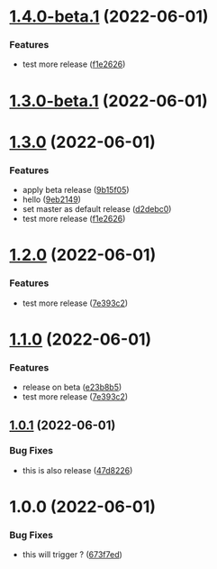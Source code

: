 # [1.4.0-beta.1](https://github.com/cloverink/sample-semantic/compare/v1.3.0...v1.4.0-beta.1) (2022-06-01)


### Features

* test more release ([f1e2626](https://github.com/cloverink/sample-semantic/commit/f1e26265fd05550b304b611d96b682cfcf4c3f14))

# [1.3.0-beta.1](https://github.com/cloverink/sample-semantic/compare/v1.2.0...v1.3.0-beta.1) (2022-06-01)
# [1.3.0](https://github.com/cloverink/sample-semantic/compare/v1.2.0...v1.3.0) (2022-06-01)

### Features

* apply beta release ([9b15f05](https://github.com/cloverink/sample-semantic/commit/9b15f0577c479a1f60da43c3c8194b26096577a7))
* hello ([9eb2149](https://github.com/cloverink/sample-semantic/commit/9eb2149bb8ce4f6ce4a262536e46887389c10ee6))
* set master as default release ([d2debc0](https://github.com/cloverink/sample-semantic/commit/d2debc04ba39282c81a7f08f951ecfdfb2b8c224))
* test more release ([f1e2626](https://github.com/cloverink/sample-semantic/commit/f1e26265fd05550b304b611d96b682cfcf4c3f14))

# [1.2.0](https://github.com/cloverink/sample-semantic/compare/v1.1.0...v1.2.0) (2022-06-01)


### Features

* test more release ([7e393c2](https://github.com/cloverink/sample-semantic/commit/7e393c20cc69cb4a7de35a61ec13aa6261315546))

# [1.1.0](https://github.com/cloverink/sample-semantic/compare/v1.0.1...v1.1.0) (2022-06-01)


### Features

* release on beta ([e23b8b5](https://github.com/cloverink/sample-semantic/commit/e23b8b546bf8c8475f5367a966c0940a961ec8e8))
* test more release ([7e393c2](https://github.com/cloverink/sample-semantic/commit/7e393c20cc69cb4a7de35a61ec13aa6261315546))


## [1.0.1](https://github.com/cloverink/sample-semantic/compare/v1.0.0...v1.0.1) (2022-06-01)


### Bug Fixes

* this is also release ([47d8226](https://github.com/cloverink/sample-semantic/commit/47d8226c0686fcd0361b0f990274072a9eb4e0d0))

# 1.0.0 (2022-06-01)


### Bug Fixes

* this will trigger ? ([673f7ed](https://github.com/cloverink/sample-semantic/commit/673f7ed13dd87f66f74058a05e2786631072fa79))
